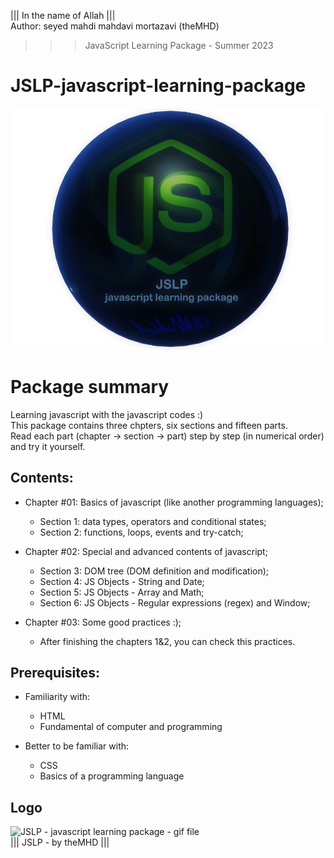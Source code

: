 ﻿||| In the name of Allah ||| <br/>
Author:  seyed mahdi mahdavi mortazavi (theMHD)
>>> JavaScript Learning Package - Summer 2023

# JSLP-javascript-learning-package
![JSLP - javascript learning package - png file](Logo/JSLPlogo.png)

# Package summary
Learning javascript with the javascript codes :) <br />
This package contains three chpters, six sections and fifteen parts. <br />
Read each part (chapter -> section -> part) step by step (in numerical order) and try it yourself.

## Contents:
- Chapter #01: Basics of javascript (like another programming languages);
  - Section 1: data types, operators and conditional states;
  - Section 2: functions, loops, events and try-catch;
  
- Chapter #02: Special and advanced contents of javascript;
  - Section 3: DOM tree (DOM definition and modification);
  - Section 4: JS Objects - String and Date;
  - Section 5: JS Objects - Array and Math;
  - Section 6: JS Objects - Regular expressions (regex) and Window;
  
- Chapter #03: Some good practices :);
  - After finishing the chapters 1&2, you can check this practices.

## Prerequisites:
  - Familiarity with:
      - HTML
      - Fundamental of computer and programming
        
  - Better to be familiar with:
      - CSS
      - Basics of a programming language

## Logo
![JSLP - javascript learning package - gif file](Logo/JSLPlogo.gif) <br />
||| JSLP - by theMHD |||
